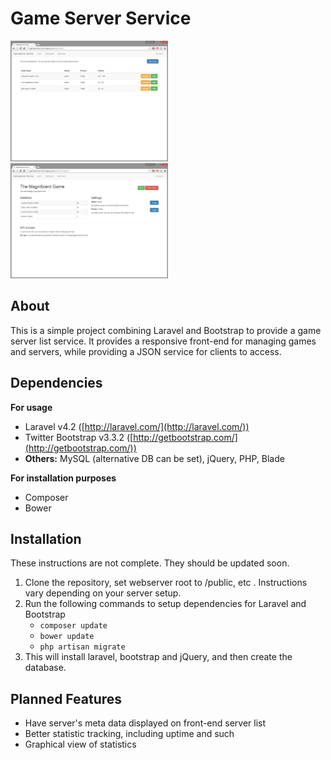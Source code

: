 Game Server Service
===================

<img src="https://github.com/NickToony/gameserver-service/blob/master/screenshots/screenshot-dashboard.png" width="50%"/>
<img src="https://github.com/NickToony/gameserver-service/blob/master/screenshots/screenshot-manage.png" width="50%"/>

About
-----
This is a simple project combining Laravel and Bootstrap to provide a game server list service. It provides a responsive front-end for managing games and servers, while providing a JSON service for clients to access.

Dependencies
----

**For usage**

 - Laravel v4.2 ([http://laravel.com/](http://laravel.com/))
 - Twitter Bootstrap v3.3.2 ([http://getbootstrap.com/](http://getbootstrap.com/))
 - **Others:** MySQL (alternative DB can be set), jQuery, PHP, Blade

**For installation purposes**

 - Composer
 - Bower

Installation
------------
These instructions are not complete. They should be updated soon.

 1. Clone the repository, set webserver root to /public, etc . Instructions vary depending on your server setup.
 2. Run the following commands to setup dependencies for Laravel and Bootstrap
 	- `composer update`
	- `bower update`
	- `php artisan migrate`
 3. This will install laravel, bootstrap and jQuery, and then create the database.

Planned Features
------------
- Have server's meta data displayed on front-end server list
- Better statistic tracking, including uptime and such
- Graphical view of statistics

